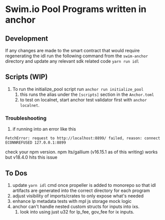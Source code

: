 # Swim.io Pool Programs written in anchor

## Development

If any changes are made to the smart contract that would require regenerating the idl
run the following command from the `swim-anchor` directory and update any relevant sdk related code
`yarn run idl`

## Scripts (WIP)
1. To run the initialize_pool script run
  `anchor run initialize_pool`
    1. this runs the alias under the `[scripts]` section in the `Anchor.toml`
    2. to test on localnet, start anchor test validator first with `anchor localnet`.

### Troubleshooting
1. if running into an error like this
```
FetchError: request to http://localhost:8899/ failed, reason: connect ECONNREFUSED 127.0.0.1:8899
```
check your npm version. npm lts/gallium (v16.15.1 as of this writing) works but v18.4.0 hits this issue


## To Dos
1. update `yarn idl` cmd once propeller is added to monorepo so that idl artifacts are generated
   into the correct directory for each program
2. adjust visibility of imports/crates to only expose what's needed
3. enhance lp metadata tests with mpl js storage mock logic
4. anchor can't handle nested custom structs for inputs into ixs.
    1. look into using just u32 for lp_fee, gov_fee for ix inputs.

